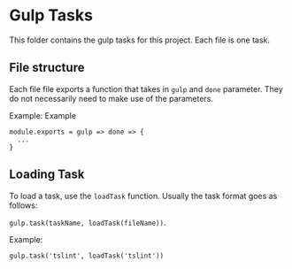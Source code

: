 # Gulp Tasks

This folder contains the gulp tasks for this project. Each file is one task.

## File structure

Each file file exports a function that takes in `gulp` and `done` parameter. They do not necessarily need to make use of the parameters.

Example: Example

```
module.exports = gulp => done => {
  ...
}
```

## Loading Task

To load a task, use the `loadTask` function. Usually the task format goes as follows:

`gulp.task(taskName, loadTask(fileName))`.

Example:

```
gulp.task('tslint', loadTask('tslint'))
```
